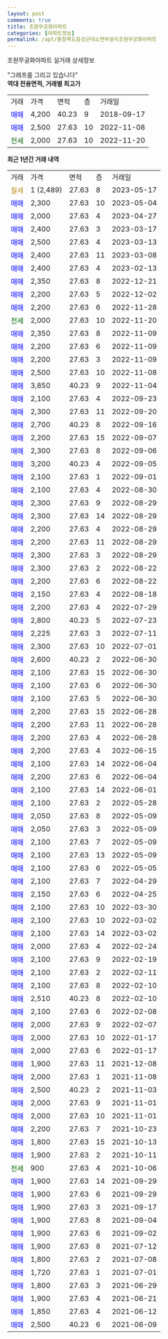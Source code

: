 ```yaml
---
layout: post
comments: true
title: 조원무궁화아파트
categories: [아파트정보]
permalink: /apt/충청북도음성군대소면부윤리조원무궁화아파트
---
```


조원무궁화아파트 실거래 상세정보

<script type="text/javascript">
  google.charts.load('current', {'packages':['line', 'corechart']});
  google.charts.setOnLoadCallback(drawChart);

  function drawChart() {
    var data = new google.visualization.DataTable();
    data.addColumn('date', '거래일');
    data.addColumn('number', "매매");
    data.addColumn('number', "전세");
    data.addColumn('number', "전매");

    data.addRows([[new Date(Date.parse("2023-05-17")), null, null, null], [new Date(Date.parse("2023-05-04")), 2300, null, null], [new Date(Date.parse("2023-04-27")), 2000, null, null], [new Date(Date.parse("2023-03-17")), 2400, null, null], [new Date(Date.parse("2023-03-13")), 2500, null, null], [new Date(Date.parse("2023-03-08")), 2400, null, null], [new Date(Date.parse("2023-02-13")), 2400, null, null], [new Date(Date.parse("2022-12-21")), 2350, null, null], [new Date(Date.parse("2022-12-02")), 2200, null, null], [new Date(Date.parse("2022-11-28")), 2200, null, null], [new Date(Date.parse("2022-11-20")), null, 2000, null], [new Date(Date.parse("2022-11-09")), 2350, null, null], [new Date(Date.parse("2022-11-09")), 2200, null, null], [new Date(Date.parse("2022-11-09")), 2200, null, null], [new Date(Date.parse("2022-11-08")), 2500, null, null], [new Date(Date.parse("2022-11-04")), 3850, null, null], [new Date(Date.parse("2022-09-23")), 2100, null, null], [new Date(Date.parse("2022-09-20")), 2300, null, null], [new Date(Date.parse("2022-09-16")), 2700, null, null], [new Date(Date.parse("2022-09-07")), 2200, null, null], [new Date(Date.parse("2022-09-06")), 2300, null, null], [new Date(Date.parse("2022-09-05")), 3200, null, null], [new Date(Date.parse("2022-09-01")), 2100, null, null], [new Date(Date.parse("2022-08-30")), 2100, null, null], [new Date(Date.parse("2022-08-29")), 2300, null, null], [new Date(Date.parse("2022-08-29")), 2300, null, null], [new Date(Date.parse("2022-08-29")), 2200, null, null], [new Date(Date.parse("2022-08-29")), 2200, null, null], [new Date(Date.parse("2022-08-29")), 2300, null, null], [new Date(Date.parse("2022-08-22")), 2300, null, null], [new Date(Date.parse("2022-08-22")), 2200, null, null], [new Date(Date.parse("2022-08-18")), 2150, null, null], [new Date(Date.parse("2022-07-29")), 2200, null, null], [new Date(Date.parse("2022-07-23")), 2800, null, null], [new Date(Date.parse("2022-07-11")), 2225, null, null], [new Date(Date.parse("2022-07-01")), 2300, null, null], [new Date(Date.parse("2022-06-30")), 2600, null, null], [new Date(Date.parse("2022-06-30")), 2100, null, null], [new Date(Date.parse("2022-06-30")), 2100, null, null], [new Date(Date.parse("2022-06-30")), 2100, null, null], [new Date(Date.parse("2022-06-28")), 2200, null, null], [new Date(Date.parse("2022-06-28")), 2200, null, null], [new Date(Date.parse("2022-06-28")), 2200, null, null], [new Date(Date.parse("2022-06-15")), 2200, null, null], [new Date(Date.parse("2022-06-04")), 2100, null, null], [new Date(Date.parse("2022-06-04")), 2200, null, null], [new Date(Date.parse("2022-06-01")), 2100, null, null], [new Date(Date.parse("2022-05-28")), 2100, null, null], [new Date(Date.parse("2022-05-09")), 2050, null, null], [new Date(Date.parse("2022-05-09")), 2050, null, null], [new Date(Date.parse("2022-05-09")), 2100, null, null], [new Date(Date.parse("2022-05-09")), 2100, null, null], [new Date(Date.parse("2022-05-05")), 2100, null, null], [new Date(Date.parse("2022-04-29")), 2100, null, null], [new Date(Date.parse("2022-04-25")), 2150, null, null], [new Date(Date.parse("2022-03-30")), 2100, null, null], [new Date(Date.parse("2022-03-02")), 2100, null, null], [new Date(Date.parse("2022-03-02")), 2100, null, null], [new Date(Date.parse("2022-02-24")), 2000, null, null], [new Date(Date.parse("2022-02-19")), 2100, null, null], [new Date(Date.parse("2022-02-11")), 2100, null, null], [new Date(Date.parse("2022-02-10")), 2100, null, null], [new Date(Date.parse("2022-02-10")), 2510, null, null], [new Date(Date.parse("2022-02-08")), 2100, null, null], [new Date(Date.parse("2022-02-07")), 2000, null, null], [new Date(Date.parse("2022-01-17")), 2000, null, null], [new Date(Date.parse("2022-01-17")), 2000, null, null], [new Date(Date.parse("2021-12-08")), 1900, null, null], [new Date(Date.parse("2021-11-08")), 2000, null, null], [new Date(Date.parse("2021-11-03")), 2500, null, null], [new Date(Date.parse("2021-11-01")), 2000, null, null], [new Date(Date.parse("2021-11-01")), 2000, null, null], [new Date(Date.parse("2021-10-23")), 2200, null, null], [new Date(Date.parse("2021-10-13")), 1800, null, null], [new Date(Date.parse("2021-10-11")), 1900, null, null], [new Date(Date.parse("2021-10-06")), null, 900, null], [new Date(Date.parse("2021-09-29")), 1900, null, null], [new Date(Date.parse("2021-09-29")), 1900, null, null], [new Date(Date.parse("2021-09-17")), 1900, null, null], [new Date(Date.parse("2021-09-04")), 1900, null, null], [new Date(Date.parse("2021-09-02")), 1900, null, null], [new Date(Date.parse("2021-07-12")), 1900, null, null], [new Date(Date.parse("2021-07-08")), 1800, null, null], [new Date(Date.parse("2021-07-01")), 1720, null, null], [new Date(Date.parse("2021-06-29")), 1800, null, null], [new Date(Date.parse("2021-06-21")), 1900, null, null], [new Date(Date.parse("2021-06-12")), 1850, null, null], [new Date(Date.parse("2021-06-09")), 2500, null, null]]);

    var options = {
      hAxis: {
        format: 'yyyy/MM/dd'
      },    
      lineWidth: 0,
      pointsVisible: true,    
      title: '최근 1년간 유형별 실거래가 분포',
      legend: { position: 'bottom' }
    };

    var formatter = new google.visualization.NumberFormat({pattern:'###,###'} );
    formatter.format(data, 1);
    formatter.format(data, 2);
    
    setTimeout(function() {
        var chart = new google.visualization.LineChart(document.getElementById('columnchart_material'));
        chart.draw(data, (options));
        document.getElementById('loading').style.display = 'none';
    }, 200);
  }
</script>


<div id="loading" style="z-index:20; display: block; margin-left: 0px">"그래프를 그리고 있습니다"</div>
<div id="columnchart_material" style="width: 95%; margin-left: 0px; display: block"></div>
<!-- contents start -->
<b>역대 전용면적, 거래별 최고가</b>
<table class="sortable">
    <tr>
      <td>거래</td>
      <td>가격</td>
      <td>면적</td>
      <td>층</td>
      <td>거래일</td>
    </tr>
        <tr>
          <td><a style="color: blue">매매</a></td>
          <td>4,200</td>
          <td>40.23</td>
          <td>9</td>
          <td>2018-09-17</td>
        </tr>            <tr>
          <td><a style="color: blue">매매</a></td>
          <td>2,500</td>
          <td>27.63</td>
          <td>10</td>
          <td>2022-11-08</td>
        </tr>        
        <tr>
              <td><a style="color: darkgreen">전세</a></td>
              <td>2,000</td>
              <td>27.63</td>
              <td>10</td>
              <td>2022-11-20</td>
            </tr>        
    
</table>

<b>최근 1년간 거래 내역</b>

<table class="sortable">
    <tr>
      <td>거래</td>
      <td>가격</td>
      <td>면적</td>
      <td>층</td>
      <td>거래일</td>
    </tr>
    <tr>
      <td><a style="color: darkgoldenrod">월세</a></td>
      <td>1 (2,489)</td>
      <td>27.63</td>
      <td>8</td>
      <td>2023-05-17</td>
    </tr>          <tr>
      <td><a style="color: blue">매매</a></td>
      <td>2,300</td>
      <td>27.63</td>
      <td>10</td>
      <td>2023-05-04</td>
    </tr>          <tr>
      <td><a style="color: blue">매매</a></td>
      <td>2,000</td>
      <td>27.63</td>
      <td>4</td>
      <td>2023-04-27</td>
    </tr>          <tr>
      <td><a style="color: blue">매매</a></td>
      <td>2,400</td>
      <td>27.63</td>
      <td>3</td>
      <td>2023-03-17</td>
    </tr>          <tr>
      <td><a style="color: blue">매매</a></td>
      <td>2,500</td>
      <td>27.63</td>
      <td>4</td>
      <td>2023-03-13</td>
    </tr>          <tr>
      <td><a style="color: blue">매매</a></td>
      <td>2,400</td>
      <td>27.63</td>
      <td>11</td>
      <td>2023-03-08</td>
    </tr>          <tr>
      <td><a style="color: blue">매매</a></td>
      <td>2,400</td>
      <td>27.63</td>
      <td>4</td>
      <td>2023-02-13</td>
    </tr>          <tr>
      <td><a style="color: blue">매매</a></td>
      <td>2,350</td>
      <td>27.63</td>
      <td>8</td>
      <td>2022-12-21</td>
    </tr>          <tr>
      <td><a style="color: blue">매매</a></td>
      <td>2,200</td>
      <td>27.63</td>
      <td>5</td>
      <td>2022-12-02</td>
    </tr>          <tr>
      <td><a style="color: blue">매매</a></td>
      <td>2,200</td>
      <td>27.63</td>
      <td>6</td>
      <td>2022-11-28</td>
    </tr>          <tr>
      <td><a style="color: darkgreen">전세</a></td>
      <td>2,000</td>
      <td>27.63</td>
      <td>10</td>
      <td>2022-11-20</td>
    </tr>          <tr>
      <td><a style="color: blue">매매</a></td>
      <td>2,350</td>
      <td>27.63</td>
      <td>8</td>
      <td>2022-11-09</td>
    </tr>          <tr>
      <td><a style="color: blue">매매</a></td>
      <td>2,200</td>
      <td>27.63</td>
      <td>6</td>
      <td>2022-11-09</td>
    </tr>          <tr>
      <td><a style="color: blue">매매</a></td>
      <td>2,200</td>
      <td>27.63</td>
      <td>3</td>
      <td>2022-11-09</td>
    </tr>          <tr>
      <td><a style="color: blue">매매</a></td>
      <td>2,500</td>
      <td>27.63</td>
      <td>10</td>
      <td>2022-11-08</td>
    </tr>          <tr>
      <td><a style="color: blue">매매</a></td>
      <td>3,850</td>
      <td>40.23</td>
      <td>9</td>
      <td>2022-11-04</td>
    </tr>          <tr>
      <td><a style="color: blue">매매</a></td>
      <td>2,100</td>
      <td>27.63</td>
      <td>4</td>
      <td>2022-09-23</td>
    </tr>          <tr>
      <td><a style="color: blue">매매</a></td>
      <td>2,300</td>
      <td>27.63</td>
      <td>11</td>
      <td>2022-09-20</td>
    </tr>          <tr>
      <td><a style="color: blue">매매</a></td>
      <td>2,700</td>
      <td>40.23</td>
      <td>8</td>
      <td>2022-09-16</td>
    </tr>          <tr>
      <td><a style="color: blue">매매</a></td>
      <td>2,200</td>
      <td>27.63</td>
      <td>15</td>
      <td>2022-09-07</td>
    </tr>          <tr>
      <td><a style="color: blue">매매</a></td>
      <td>2,300</td>
      <td>27.63</td>
      <td>8</td>
      <td>2022-09-06</td>
    </tr>          <tr>
      <td><a style="color: blue">매매</a></td>
      <td>3,200</td>
      <td>40.23</td>
      <td>4</td>
      <td>2022-09-05</td>
    </tr>          <tr>
      <td><a style="color: blue">매매</a></td>
      <td>2,100</td>
      <td>27.63</td>
      <td>1</td>
      <td>2022-09-01</td>
    </tr>          <tr>
      <td><a style="color: blue">매매</a></td>
      <td>2,100</td>
      <td>27.63</td>
      <td>4</td>
      <td>2022-08-30</td>
    </tr>          <tr>
      <td><a style="color: blue">매매</a></td>
      <td>2,300</td>
      <td>27.63</td>
      <td>9</td>
      <td>2022-08-29</td>
    </tr>          <tr>
      <td><a style="color: blue">매매</a></td>
      <td>2,300</td>
      <td>27.63</td>
      <td>14</td>
      <td>2022-08-29</td>
    </tr>          <tr>
      <td><a style="color: blue">매매</a></td>
      <td>2,200</td>
      <td>27.63</td>
      <td>4</td>
      <td>2022-08-29</td>
    </tr>          <tr>
      <td><a style="color: blue">매매</a></td>
      <td>2,200</td>
      <td>27.63</td>
      <td>11</td>
      <td>2022-08-29</td>
    </tr>          <tr>
      <td><a style="color: blue">매매</a></td>
      <td>2,300</td>
      <td>27.63</td>
      <td>3</td>
      <td>2022-08-29</td>
    </tr>          <tr>
      <td><a style="color: blue">매매</a></td>
      <td>2,300</td>
      <td>27.63</td>
      <td>2</td>
      <td>2022-08-22</td>
    </tr>          <tr>
      <td><a style="color: blue">매매</a></td>
      <td>2,200</td>
      <td>27.63</td>
      <td>6</td>
      <td>2022-08-22</td>
    </tr>          <tr>
      <td><a style="color: blue">매매</a></td>
      <td>2,150</td>
      <td>27.63</td>
      <td>4</td>
      <td>2022-08-18</td>
    </tr>          <tr>
      <td><a style="color: blue">매매</a></td>
      <td>2,200</td>
      <td>27.63</td>
      <td>4</td>
      <td>2022-07-29</td>
    </tr>          <tr>
      <td><a style="color: blue">매매</a></td>
      <td>2,800</td>
      <td>40.23</td>
      <td>5</td>
      <td>2022-07-23</td>
    </tr>          <tr>
      <td><a style="color: blue">매매</a></td>
      <td>2,225</td>
      <td>27.63</td>
      <td>3</td>
      <td>2022-07-11</td>
    </tr>          <tr>
      <td><a style="color: blue">매매</a></td>
      <td>2,300</td>
      <td>27.63</td>
      <td>10</td>
      <td>2022-07-01</td>
    </tr>          <tr>
      <td><a style="color: blue">매매</a></td>
      <td>2,600</td>
      <td>40.23</td>
      <td>2</td>
      <td>2022-06-30</td>
    </tr>          <tr>
      <td><a style="color: blue">매매</a></td>
      <td>2,100</td>
      <td>27.63</td>
      <td>15</td>
      <td>2022-06-30</td>
    </tr>          <tr>
      <td><a style="color: blue">매매</a></td>
      <td>2,100</td>
      <td>27.63</td>
      <td>6</td>
      <td>2022-06-30</td>
    </tr>          <tr>
      <td><a style="color: blue">매매</a></td>
      <td>2,100</td>
      <td>27.63</td>
      <td>5</td>
      <td>2022-06-30</td>
    </tr>          <tr>
      <td><a style="color: blue">매매</a></td>
      <td>2,200</td>
      <td>27.63</td>
      <td>15</td>
      <td>2022-06-28</td>
    </tr>          <tr>
      <td><a style="color: blue">매매</a></td>
      <td>2,200</td>
      <td>27.63</td>
      <td>11</td>
      <td>2022-06-28</td>
    </tr>          <tr>
      <td><a style="color: blue">매매</a></td>
      <td>2,200</td>
      <td>27.63</td>
      <td>4</td>
      <td>2022-06-28</td>
    </tr>          <tr>
      <td><a style="color: blue">매매</a></td>
      <td>2,200</td>
      <td>27.63</td>
      <td>4</td>
      <td>2022-06-15</td>
    </tr>          <tr>
      <td><a style="color: blue">매매</a></td>
      <td>2,100</td>
      <td>27.63</td>
      <td>14</td>
      <td>2022-06-04</td>
    </tr>          <tr>
      <td><a style="color: blue">매매</a></td>
      <td>2,200</td>
      <td>27.63</td>
      <td>6</td>
      <td>2022-06-04</td>
    </tr>          <tr>
      <td><a style="color: blue">매매</a></td>
      <td>2,100</td>
      <td>27.63</td>
      <td>14</td>
      <td>2022-06-01</td>
    </tr>          <tr>
      <td><a style="color: blue">매매</a></td>
      <td>2,100</td>
      <td>27.63</td>
      <td>2</td>
      <td>2022-05-28</td>
    </tr>          <tr>
      <td><a style="color: blue">매매</a></td>
      <td>2,050</td>
      <td>27.63</td>
      <td>8</td>
      <td>2022-05-09</td>
    </tr>          <tr>
      <td><a style="color: blue">매매</a></td>
      <td>2,050</td>
      <td>27.63</td>
      <td>3</td>
      <td>2022-05-09</td>
    </tr>          <tr>
      <td><a style="color: blue">매매</a></td>
      <td>2,100</td>
      <td>27.63</td>
      <td>7</td>
      <td>2022-05-09</td>
    </tr>          <tr>
      <td><a style="color: blue">매매</a></td>
      <td>2,100</td>
      <td>27.63</td>
      <td>13</td>
      <td>2022-05-09</td>
    </tr>          <tr>
      <td><a style="color: blue">매매</a></td>
      <td>2,100</td>
      <td>27.63</td>
      <td>6</td>
      <td>2022-05-05</td>
    </tr>          <tr>
      <td><a style="color: blue">매매</a></td>
      <td>2,100</td>
      <td>27.63</td>
      <td>7</td>
      <td>2022-04-29</td>
    </tr>          <tr>
      <td><a style="color: blue">매매</a></td>
      <td>2,150</td>
      <td>27.63</td>
      <td>6</td>
      <td>2022-04-25</td>
    </tr>          <tr>
      <td><a style="color: blue">매매</a></td>
      <td>2,100</td>
      <td>27.63</td>
      <td>10</td>
      <td>2022-03-30</td>
    </tr>          <tr>
      <td><a style="color: blue">매매</a></td>
      <td>2,100</td>
      <td>27.63</td>
      <td>10</td>
      <td>2022-03-02</td>
    </tr>          <tr>
      <td><a style="color: blue">매매</a></td>
      <td>2,100</td>
      <td>27.63</td>
      <td>14</td>
      <td>2022-03-02</td>
    </tr>          <tr>
      <td><a style="color: blue">매매</a></td>
      <td>2,000</td>
      <td>27.63</td>
      <td>4</td>
      <td>2022-02-24</td>
    </tr>          <tr>
      <td><a style="color: blue">매매</a></td>
      <td>2,100</td>
      <td>27.63</td>
      <td>9</td>
      <td>2022-02-19</td>
    </tr>          <tr>
      <td><a style="color: blue">매매</a></td>
      <td>2,100</td>
      <td>27.63</td>
      <td>2</td>
      <td>2022-02-11</td>
    </tr>          <tr>
      <td><a style="color: blue">매매</a></td>
      <td>2,100</td>
      <td>27.63</td>
      <td>8</td>
      <td>2022-02-10</td>
    </tr>          <tr>
      <td><a style="color: blue">매매</a></td>
      <td>2,510</td>
      <td>40.23</td>
      <td>8</td>
      <td>2022-02-10</td>
    </tr>          <tr>
      <td><a style="color: blue">매매</a></td>
      <td>2,100</td>
      <td>27.63</td>
      <td>6</td>
      <td>2022-02-08</td>
    </tr>          <tr>
      <td><a style="color: blue">매매</a></td>
      <td>2,000</td>
      <td>27.63</td>
      <td>9</td>
      <td>2022-02-07</td>
    </tr>          <tr>
      <td><a style="color: blue">매매</a></td>
      <td>2,000</td>
      <td>27.63</td>
      <td>10</td>
      <td>2022-01-17</td>
    </tr>          <tr>
      <td><a style="color: blue">매매</a></td>
      <td>2,000</td>
      <td>27.63</td>
      <td>6</td>
      <td>2022-01-17</td>
    </tr>          <tr>
      <td><a style="color: blue">매매</a></td>
      <td>1,900</td>
      <td>27.63</td>
      <td>11</td>
      <td>2021-12-08</td>
    </tr>          <tr>
      <td><a style="color: blue">매매</a></td>
      <td>2,000</td>
      <td>27.63</td>
      <td>1</td>
      <td>2021-11-08</td>
    </tr>          <tr>
      <td><a style="color: blue">매매</a></td>
      <td>2,500</td>
      <td>40.23</td>
      <td>2</td>
      <td>2021-11-03</td>
    </tr>          <tr>
      <td><a style="color: blue">매매</a></td>
      <td>2,000</td>
      <td>27.63</td>
      <td>9</td>
      <td>2021-11-01</td>
    </tr>          <tr>
      <td><a style="color: blue">매매</a></td>
      <td>2,000</td>
      <td>27.63</td>
      <td>10</td>
      <td>2021-11-01</td>
    </tr>          <tr>
      <td><a style="color: blue">매매</a></td>
      <td>2,200</td>
      <td>27.63</td>
      <td>7</td>
      <td>2021-10-23</td>
    </tr>          <tr>
      <td><a style="color: blue">매매</a></td>
      <td>1,800</td>
      <td>27.63</td>
      <td>15</td>
      <td>2021-10-13</td>
    </tr>          <tr>
      <td><a style="color: blue">매매</a></td>
      <td>1,900</td>
      <td>27.63</td>
      <td>2</td>
      <td>2021-10-11</td>
    </tr>          <tr>
      <td><a style="color: darkgreen">전세</a></td>
      <td>900</td>
      <td>27.63</td>
      <td>4</td>
      <td>2021-10-06</td>
    </tr>          <tr>
      <td><a style="color: blue">매매</a></td>
      <td>1,900</td>
      <td>27.63</td>
      <td>14</td>
      <td>2021-09-29</td>
    </tr>          <tr>
      <td><a style="color: blue">매매</a></td>
      <td>1,900</td>
      <td>27.63</td>
      <td>6</td>
      <td>2021-09-29</td>
    </tr>          <tr>
      <td><a style="color: blue">매매</a></td>
      <td>1,900</td>
      <td>27.63</td>
      <td>3</td>
      <td>2021-09-17</td>
    </tr>          <tr>
      <td><a style="color: blue">매매</a></td>
      <td>1,900</td>
      <td>27.63</td>
      <td>8</td>
      <td>2021-09-04</td>
    </tr>          <tr>
      <td><a style="color: blue">매매</a></td>
      <td>1,900</td>
      <td>27.63</td>
      <td>6</td>
      <td>2021-09-02</td>
    </tr>          <tr>
      <td><a style="color: blue">매매</a></td>
      <td>1,900</td>
      <td>27.63</td>
      <td>8</td>
      <td>2021-07-12</td>
    </tr>          <tr>
      <td><a style="color: blue">매매</a></td>
      <td>1,800</td>
      <td>27.63</td>
      <td>2</td>
      <td>2021-07-08</td>
    </tr>          <tr>
      <td><a style="color: blue">매매</a></td>
      <td>1,720</td>
      <td>27.63</td>
      <td>1</td>
      <td>2021-07-01</td>
    </tr>          <tr>
      <td><a style="color: blue">매매</a></td>
      <td>1,800</td>
      <td>27.63</td>
      <td>3</td>
      <td>2021-06-29</td>
    </tr>          <tr>
      <td><a style="color: blue">매매</a></td>
      <td>1,900</td>
      <td>27.63</td>
      <td>4</td>
      <td>2021-06-21</td>
    </tr>          <tr>
      <td><a style="color: blue">매매</a></td>
      <td>1,850</td>
      <td>27.63</td>
      <td>4</td>
      <td>2021-06-12</td>
    </tr>          <tr>
      <td><a style="color: blue">매매</a></td>
      <td>2,500</td>
      <td>40.23</td>
      <td>6</td>
      <td>2021-06-09</td>
    </tr>      </table>
<!-- contents end -->    


